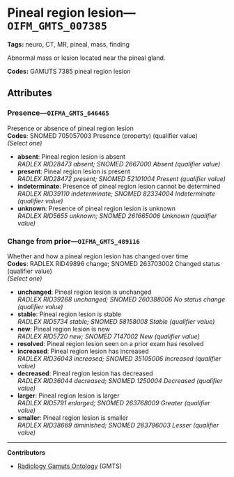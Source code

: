 # Pineal region lesion—`OIFM_GMTS_007385`

**Tags:** neuro, CT, MR, pineal, mass, finding

Abnormal mass or lesion located near the pineal gland.

**Codes:** GAMUTS 7385 pineal region lesion

## Attributes

### Presence—`OIFMA_GMTS_646465`

Presence or absence of pineal region lesion  
**Codes**: SNOMED 705057003 Presence (property) (qualifier value)  
*(Select one)*

- **absent**: Pineal region lesion is absent  
_RADLEX RID28473 absent; SNOMED 2667000 Absent (qualifier value)_
- **present**: Pineal region lesion is present  
_RADLEX RID28472 present; SNOMED 52101004 Present (qualifier value)_
- **indeterminate**: Presence of pineal region lesion cannot be determined  
_RADLEX RID39110 indeterminate; SNOMED 82334004 Indeterminate (qualifier value)_
- **unknown**: Presence of pineal region lesion is unknown  
_RADLEX RID5655 unknown; SNOMED 261665006 Unknown (qualifier value)_

### Change from prior—`OIFMA_GMTS_489116`

Whether and how a pineal region lesion has changed over time  
**Codes**: RADLEX RID49896 change; SNOMED 263703002 Changed status (qualifier value)  
*(Select one)*

- **unchanged**: Pineal region lesion is unchanged  
_RADLEX RID39268 unchanged; SNOMED 260388006 No status change (qualifier value)_
- **stable**: Pineal region lesion is stable  
_RADLEX RID5734 stable; SNOMED 58158008 Stable (qualifier value)_
- **new**: Pineal region lesion is new  
_RADLEX RID5720 new; SNOMED 7147002 New (qualifier value)_
- **resolved**: Pineal region lesion seen on a prior exam has resolved  
- **increased**: Pineal region lesion has increased  
_RADLEX RID36043 increased; SNOMED 35105006 Increased (qualifier value)_
- **decreased**: Pineal region lesion has decreased  
_RADLEX RID36044 decreased; SNOMED 1250004 Decreased (qualifier value)_
- **larger**: Pineal region lesion is larger  
_RADLEX RID5791 enlarged; SNOMED 263768009 Greater (qualifier value)_
- **smaller**: Pineal region lesion is smaller  
_RADLEX RID38669 diminished; SNOMED 263796003 Lesser (qualifier value)_

---

**Contributors**

- [Radiology Gamuts Ontology](https://gamuts.net/) (GMTS)